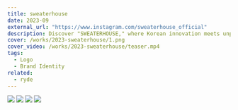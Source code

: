 ```yaml
---
title: sweaterhouse
date: 2023-09
external_url: "https://www.instagram.com/sweaterhouse_official"
description: Discover "SWEATERHOUSE," where Korean innovation meets unparalleled comfort in seamless knitwear. Excelling in whole-garment technology, this brand crafts elegant, one-piece creations for a flawless fit and sophisticated style. "SWEATERHOUSE" stands as a testament to sleek design and futuristic craftsmanship, changing the knitwear game one stitch at a time.
cover: /works/2023-sweaterhouse/1.png
cover_video: /works/2023-sweaterhouse/teaser.mp4
tags:
  - Logo
  - Brand Identity
related:
  - ryde
---
```


![](/works/2023-sweaterhouse/1.png)
![](/works/2023-sweaterhouse/2.png)
![](/works/2023-sweaterhouse/3.png)
![](/works/2023-sweaterhouse/4.png)
